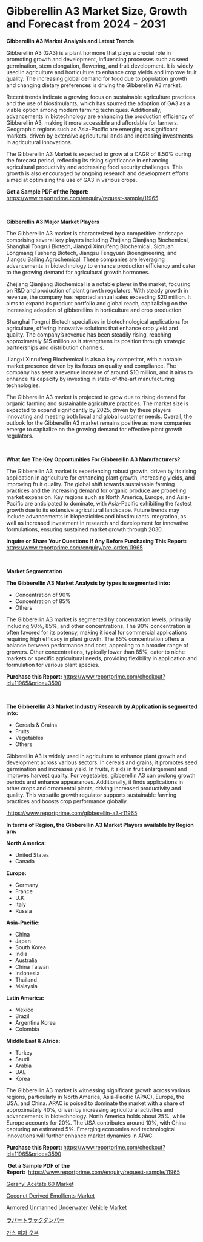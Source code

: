 <p><h1>Gibberellin A3 Market Size, Growth and Forecast from 2024 - 2031</h1></p><p><strong>Gibberellin A3 Market Analysis and Latest Trends</strong></p>
<p><p>Gibberellin A3 (GA3) is a plant hormone that plays a crucial role in promoting growth and development, influencing processes such as seed germination, stem elongation, flowering, and fruit development. It is widely used in agriculture and horticulture to enhance crop yields and improve fruit quality. The increasing global demand for food due to population growth and changing dietary preferences is driving the Gibberellin A3 market.</p><p>Recent trends indicate a growing focus on sustainable agriculture practices and the use of biostimulants, which has spurred the adoption of GA3 as a viable option among modern farming techniques. Additionally, advancements in biotechnology are enhancing the production efficiency of Gibberellin A3, making it more accessible and affordable for farmers. Geographic regions such as Asia-Pacific are emerging as significant markets, driven by extensive agricultural lands and increasing investments in agricultural innovations.</p><p>The Gibberellin A3 Market is expected to grow at a CAGR of 8.50% during the forecast period, reflecting its rising significance in enhancing agricultural productivity and addressing food security challenges. This growth is also encouraged by ongoing research and development efforts aimed at optimizing the use of GA3 in various crops.</p></p>
<p><strong>Get a Sample PDF of the Report:&nbsp;</strong> <a href="https://www.reportprime.com/enquiry/request-sample/11965">https://www.reportprime.com/enquiry/request-sample/11965</a></p>
<p>&nbsp;</p>
<p><strong>Gibberellin A3 Major Market Players</strong></p>
<p><p>The Gibberellin A3 market is characterized by a competitive landscape comprising several key players including Zhejiang Qianjiang Biochemical, Shanghai Tongrui Biotech, Jiangxi Xinruifeng Biochemical, Sichuan Longmang Fusheng Biotech, Jiangsu Fengyuan Bioengineering, and Jiangsu Bailing Agrochemical. These companies are leveraging advancements in biotechnology to enhance production efficiency and cater to the growing demand for agricultural growth hormones.</p><p>Zhejiang Qianjiang Biochemical is a notable player in the market, focusing on R&D and production of plant growth regulators. With steady growth in revenue, the company has reported annual sales exceeding $20 million. It aims to expand its product portfolio and global reach, capitalizing on the increasing adoption of gibberellins in horticulture and crop production.</p><p>Shanghai Tongrui Biotech specializes in biotechnological applications for agriculture, offering innovative solutions that enhance crop yield and quality. The company’s revenue has been steadily rising, reaching approximately $15 million as it strengthens its position through strategic partnerships and distribution channels.</p><p>Jiangxi Xinruifeng Biochemical is also a key competitor, with a notable market presence driven by its focus on quality and compliance. The company has seen a revenue increase of around $10 million, and it aims to enhance its capacity by investing in state-of-the-art manufacturing technologies.</p><p>The Gibberellin A3 market is projected to grow due to rising demand for organic farming and sustainable agriculture practices. The market size is expected to expand significantly by 2025, driven by these players innovating and meeting both local and global customer needs. Overall, the outlook for the Gibberellin A3 market remains positive as more companies emerge to capitalize on the growing demand for effective plant growth regulators.</p></p>
<p>&nbsp;</p>
<p><strong>What Are The Key Opportunities For Gibberellin A3 Manufacturers?</strong></p>
<p><p>The Gibberellin A3 market is experiencing robust growth, driven by its rising application in agriculture for enhancing plant growth, increasing yields, and improving fruit quality. The global shift towards sustainable farming practices and the increasing demand for organic produce are propelling market expansion. Key regions such as North America, Europe, and Asia-Pacific are anticipated to dominate, with Asia-Pacific exhibiting the fastest growth due to its extensive agricultural landscape. Future trends may include advancements in biopesticides and biostimulants integration, as well as increased investment in research and development for innovative formulations, ensuring sustained market growth through 2030.</p></p>
<p><strong>Inquire or Share Your Questions If Any Before Purchasing This Report:</strong> <a href="https://www.reportprime.com/enquiry/pre-order/11965">https://www.reportprime.com/enquiry/pre-order/11965</a></p>
<p>&nbsp;</p>
<p><strong>Market Segmentation</strong></p>
<p><strong>The Gibberellin A3 Market Analysis by types is segmented into:</strong></p>
<p><ul><li>Concentration of 90%</li><li>Concentration of 85%</li><li>Others</li></ul></p>
<p><p>The Gibberellin A3 market is segmented by concentration levels, primarily including 90%, 85%, and other concentrations. The 90% concentration is often favored for its potency, making it ideal for commercial applications requiring high efficacy in plant growth. The 85% concentration offers a balance between performance and cost, appealing to a broader range of growers. Other concentrations, typically lower than 85%, cater to niche markets or specific agricultural needs, providing flexibility in application and formulation for various plant species.</p></p>
<p><strong>Purchase this Report:&nbsp;</strong><a href="https://www.reportprime.com/checkout?id=11965&price=3590">https://www.reportprime.com/checkout?id=11965&price=3590</a></p>
<p>&nbsp;</p>
<p><strong>The Gibberellin A3 Market Industry Research by Application is segmented into:</strong></p>
<p><ul><li>Cereals & Grains</li><li>Fruits</li><li>Vegetables</li><li>Others</li></ul></p>
<p><p>Gibberellin A3 is widely used in agriculture to enhance plant growth and development across various sectors. In cereals and grains, it promotes seed germination and increases yield. In fruits, it aids in fruit enlargement and improves harvest quality. For vegetables, gibberellin A3 can prolong growth periods and enhance appearances. Additionally, it finds applications in other crops and ornamental plants, driving increased productivity and quality. This versatile growth regulator supports sustainable farming practices and boosts crop performance globally.</p></p>
<p><a href="https://www.reportprime.com/gibberellin-a3-r11965">&nbsp;https://www.reportprime.com/gibberellin-a3-r11965</a></p>
<p><strong>In terms of Region, the Gibberellin A3 Market Players available by Region are:</strong></p>
<p>
    <p> <strong> North America: </strong>
        <ul>
            <li>United States</li>
            <li>Canada</li>
        </ul>
        </p> 
    <p> <strong> Europe: </strong>
        <ul>
            <li>Germany</li>
            <li>France</li>
            <li>U.K.</li>
            <li>Italy</li>
            <li>Russia</li>
        </ul>
        </p> 
    <p> <strong> Asia-Pacific: </strong>
        <ul>
            <li>China</li>
            <li>Japan</li>
            <li>South Korea</li>
            <li>India</li>
            <li>Australia</li>
            <li>China Taiwan</li>
            <li>Indonesia</li>
            <li>Thailand</li>
            <li>Malaysia</li>
        </ul>
        </p> 
    <p> <strong> Latin America: </strong>
        <ul>
            <li>Mexico</li>
            <li>Brazil</li>
            <li>Argentina Korea</li>
            <li>Colombia</li>
        </ul>
        </p> 
    <p> <strong> Middle East & Africa: </strong>
        <ul>
            <li>Turkey</li>
            <li>Saudi</li>
            <li>Arabia</li>
            <li>UAE</li>
            <li>Korea</li>
        </ul>
    </p>
    </p>
<p><p>The Gibberellin A3 market is witnessing significant growth across various regions, particularly in North America, Asia-Pacific (APAC), Europe, the USA, and China. APAC is poised to dominate the market with a share of approximately 40%, driven by increasing agricultural activities and advancements in biotechnology. North America holds about 25%, while Europe accounts for 20%. The USA contributes around 10%, with China capturing an estimated 5%. Emerging economies and technological innovations will further enhance market dynamics in APAC.</p></p>
<p><strong>Purchase this Report: </strong><a href="https://www.reportprime.com/checkout?id=11965&price=3590">https://www.reportprime.com/checkout?id=11965&price=3590</a></p>
<p>&nbsp;<strong>Get a Sample PDF of the Report:&nbsp;&nbsp;</strong><a href="https://www.reportprime.com/enquiry/request-sample/11965">https://www.reportprime.com/enquiry/request-sample/11965</a></p>
<p><strong></strong></p>
<p><p><a href="https://issuu.com/reportprime-2/docs/geranyl-acetate-60-market-size-2030_2e705e0a106d77">Geranyl Acetate 60 Market</a></p><p><a href="https://issuu.com/reportprime-2/docs/coconut-derived-emollients-market-s_70de8c1e3dd6ad">Coconut Derived Emollients Market</a></p><p><a href="https://medium.com/@carlahoustonh51/armored-unmanned-underwater-vehicle-market-research-report-exploring-market-size-and-revenue-d8899bfb57df">Armored Unmanned Underwater Vehicle Market</a></p><p><a href="https://medium.com/@kristynbcf/%E3%82%A4%E3%83%8E%E3%83%99%E3%83%BC%E3%82%B7%E3%83%A7%E3%83%B3%E3%81%AE%E6%9C%AA%E6%9D%A5-%E3%82%B0%E3%83%AD%E3%83%BC%E3%83%90%E3%83%AB%E3%82%B4%E3%83%A0%E3%83%88%E3%83%A9%E3%83%83%E3%82%AF%E3%83%80%E3%83%B3%E3%83%97%E5%B8%82%E5%A0%B4%E3%81%AE%E6%88%90%E9%95%B7%E3%81%A8%E6%A9%9F%E4%BC%9A-2024%E5%B9%B4-2031%E5%B9%B4-cc85b445987e">ラバートラックダンパー</a></p><p><a href="https://medium.com/@eiehrdy77/%EA%B0%80%EC%8A%A4-%ED%94%BC%EC%9E%90-%EC%98%A4%EB%B8%90-%EC%8B%9C%EC%9E%A5-%EC%A0%84%EB%9E%B5%EC%A0%81-%ED%86%B5%EC%B0%B0-%EA%B0%80%EC%8A%A4-%ED%94%BC%EC%9E%90-%EC%98%A4%EB%B8%90-%EC%82%B0%EC%97%85%EC%9D%98-%EC%A0%9C%ED%92%88-%EC%A7%84%ED%99%94-%EB%B0%8F-%EC%8B%9C%EC%9E%A5-%EB%B6%84%EB%A5%98-799feffd194a">가스 피자 오븐</a></p></p>